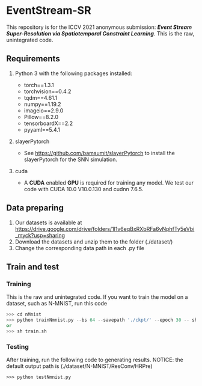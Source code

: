 # EventStream-SR
This repository is for the ICCV 2021 anonymous submission: ___Event Stream Super-Resolution via Spatiotemporal Constraint Learning___. This is the raw, unintegrated code.



## Requirements

1. Python 3 with the following packages installed:
   * torch==1.3.1
   * torchvision==0.4.2
   * tqdm==4.61.1
   * numpy==1.19.2
   * imageio==2.9.0
   * Pillow==8.2.0
   * tensorboardX==2.2
   * pyyaml==5.4.1
2. slayerPytorch
   - See https://github.com/bamsumit/slayerPytorch to install the slayerPytorch for the SNN simulation.

3. cuda
   - A **CUDA** enabled **GPU** is required for training any model. We test our code with CUDA 10.0 V10.0.130 and cudnn 7.6.5.



## Data preparing

1. Our datasets is available at https://drive.google.com/drive/folders/1l1v6eqBxRXbRFa6yNphfTy5eVbi_myck?usp=sharing
2. Download the datasets and unzip them to the folder (./dataset/)
3. Change the corresponding data path in each .py file



## Train and test

### Training

This is the raw and unintegrated code. If you want to train the model on a dataset, such as N-MNIST, run this code

```python
>>> cd nMnist
>>> python trainNmnist.py --bs 64 --savepath './ckpt/' --epoch 30 -- showFreq 50  --lr 0.1 -- cuda '1' --j 4
or
>>> sh train.sh
```

### Testing

After training, run the following code to generating results. NOTICE: the default output path is (./dataset/N-MNIST/ResConv/HRPre)

```
>>> python testNmnist.py
```

